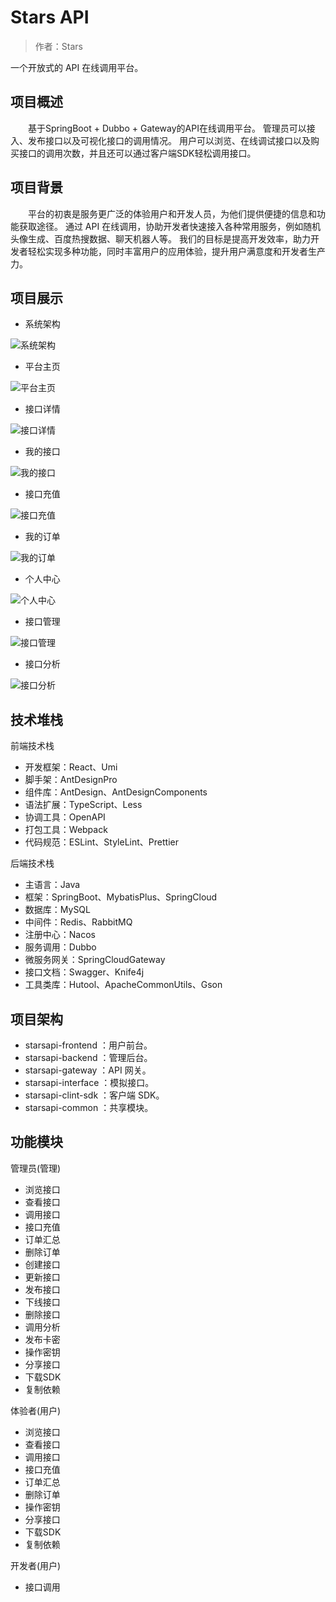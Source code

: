 # Stars API

> 作者：Stars

一个开放式的 API 在线调用平台。


## 项目概述

&emsp;&emsp;基于SpringBoot + Dubbo + Gateway的API在线调用平台。
管理员可以接入、发布接口以及可视化接口的调用情况。
用户可以浏览、在线调试接口以及购买接口的调用次数，并且还可以通过客户端SDK轻松调用接口。


## 项目背景

&emsp;&emsp;平台的初衷是服务更广泛的体验用户和开发人员，为他们提供便捷的信息和功能获取途径。
通过 API 在线调用，协助开发者快速接入各种常用服务，例如随机头像生成、百度热搜数据、聊天机器人等。
我们的目标是提高开发效率，助力开发者轻松实现多种功能，同时丰富用户的应用体验，提升用户满意度和开发者生产力。


## 项目展示

- 系统架构

![系统架构](https://github.com/stars-coding/starsapi/blob/master/image/系统架构.png)

- 平台主页

![平台主页](https://github.com/stars-coding/starsapi/blob/master/image/平台主页.png)

- 接口详情

![接口详情](https://github.com/stars-coding/starsapi/blob/master/image/接口详情.png)

- 我的接口

![我的接口](https://github.com/stars-coding/starsapi/blob/master/image/我的接口.png)

- 接口充值

![接口充值](https://github.com/stars-coding/starsapi/blob/master/image/接口充值.png)

- 我的订单

![我的订单](https://github.com/stars-coding/starsapi/blob/master/image/我的订单.png)

- 个人中心

![个人中心](https://github.com/stars-coding/starsapi/blob/master/image/个人中心.png)

- 接口管理

![接口管理](https://github.com/stars-coding/starsapi/blob/master/image/接口管理.png)

- 接口分析

![接口分析](https://github.com/stars-coding/starsapi/blob/master/image/接口分析.png)

## 技术堆栈

前端技术栈
- 开发框架：React、Umi
- 脚手架：AntDesignPro
- 组件库：AntDesign、AntDesignComponents
- 语法扩展：TypeScript、Less
- 协调工具：OpenAPI
- 打包工具：Webpack
- 代码规范：ESLint、StyleLint、Prettier

后端技术栈
- 主语言：Java
- 框架：SpringBoot、MybatisPlus、SpringCloud
- 数据库：MySQL
- 中间件：Redis、RabbitMQ
- 注册中心：Nacos
- 服务调用：Dubbo
- 微服务网关：SpringCloudGateway
- 接口文档：Swagger、Knife4j
- 工具类库：Hutool、ApacheCommonUtils、Gson


## 项目架构

- starsapi-frontend ：用户前台。
- starsapi-backend ：管理后台。
- starsapi-gateway ：API 网关。
- starsapi-interface ：模拟接口。
- starsapi-clint-sdk ：客户端 SDK。
- starsapi-common ：共享模块。


## 功能模块

管理员(管理)
- 浏览接口
- 查看接口
- 调用接口
- 接口充值
- 订单汇总
- 删除订单
- 创建接口
- 更新接口
- 发布接口
- 下线接口
- 删除接口
- 调用分析
- 发布卡密
- 操作密钥
- 分享接口
- 下载SDK
- 复制依赖

体验者(用户)
- 浏览接口
- 查看接口
- 调用接口
- 接口充值
- 订单汇总
- 删除订单
- 操作密钥
- 分享接口
- 下载SDK
- 复制依赖

开发者(用户)
- 接口调用
